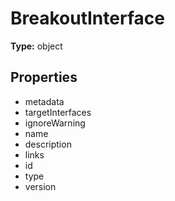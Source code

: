 # BreakoutInterface


**Type:** object

## Properties
* metadata
* targetInterfaces
* ignoreWarning
* name
* description
* links
* id
* type
* version
